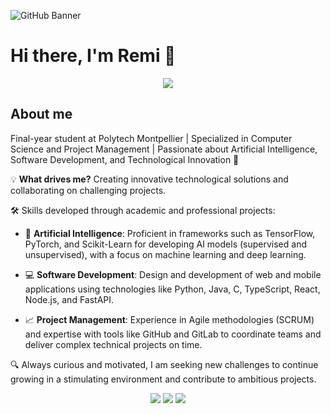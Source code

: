 ![GitHub Banner](https://upload.wikimedia.org/wikipedia/commons/a/ab/Space_banner.jpg)


# Hi there, I'm Remi 👋

<p align="center">
  <img src="https://readme-typing-svg.herokuapp.com?font=Fira+Code&size=24&duration=1500&pause=1000&color=F76A59&center=true&vCenter=true&width=550&lines=Welcome+to+my+profile+!;Future+IT+Engineer;Passionate+about+AI;Passionate+about+Software+Development"/>
</p>


## About me

Final-year student at Polytech Montpellier | Specialized in Computer Science and Project Management | Passionate about Artificial Intelligence, Software Development, and Technological Innovation 🚀

💡 **What drives me?** Creating innovative technological solutions and collaborating on challenging projects.

🛠️ Skills developed through academic and professional projects:

- 🤖 **Artificial Intelligence**: Proficient in frameworks such as TensorFlow, PyTorch, and Scikit-Learn for developing AI models (supervised and unsupervised), with a focus on machine learning and deep learning.

- 💻 **Software Development**: Design and development of web and mobile applications using technologies like Python, Java, C, TypeScript, React, Node.js, and FastAPI.

- 📈 **Project Management**: Experience in Agile methodologies (SCRUM) and expertise with tools like GitHub and GitLab to coordinate teams and deliver complex technical projects on time.

🔍 Always curious and motivated, I am seeking new challenges to continue growing in a stimulating environment and contribute to ambitious projects.

<p align="center">
  <img src="https://img.shields.io/badge/Code-Python-informational?style=flat&logo=python&color=blue">
  <img src="https://img.shields.io/badge/Framework-React-informational?style=flat&logo=react&color=61DAFB">
  <img src="https://img.shields.io/badge/OS-Linux-informational?style=flat&logo=linux&color=FCC624">
</p>



<!--
![GitHub stats](https://github-readme-stats.vercel.app/api?username=RemiJorge&show_icons=true&theme=radical)

[![LinkedIn](https://img.shields.io/badge/-LinkedIn-blue?style=flat&logo=linkedin)](https://linkedin.com/in/remi-jorge)


**RemiJorge/RemiJorge** is a ✨ _special_ ✨ repository because its `README.md` (this file) appears on your GitHub profile.

Here are some ideas to get you started:

- 🔭 I’m currently working on ...
- 🌱 I’m currently learning ...
- 👯 I’m looking to collaborate on ...
- 🤔 I’m looking for help with ...
- 💬 Ask me about ...
- 📫 How to reach me: ...
- 😄 Pronouns: ...
- ⚡ Fun fact: ...
-->
